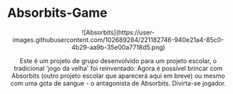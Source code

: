 # Absorbits-Game


<center> ![Absorbits](https://user-images.githubusercontent.com/102689284/221182746-940e21a4-85c0-4b29-aa9b-35e00a7718d5.png)<center>

Este é um projeto de grupo desenvolvido para um projeto escolar, o tradicional 'jogo da velha' foi reinventado: Agora é possível brincar com Absorbits (outro projeto escolar que aparecerá aqui em breve) ou mesmo com uma gota de sangue - o antagonista de Absorbits. Divirta-se jogador.
